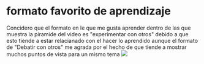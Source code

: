 # formato  favorito de aprendizaje
Concidero que el formato en le que me gusta aprender dentro de las que muestra la piramide del video es "experimentar con otros" debido a que esto tiende a estar relacianado con el hacer lo aprendido aunque el formato de "Debatir con otros" me agrada por el hecho de que tiende a mostrar muchos puntos de vista para un mismo tema 
<image src="https://i.pinimg.com/originals/66/1e/75/661e7595e012216ea8b51dad55aef7c9.jpg">